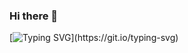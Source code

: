 ### Hi there 👋

<!--
**LucasMartinCalderon/LucasMartinCalderon** is a ✨ _special_ ✨ repository because its `README.md` (this file) appears on your GitHub profile.

Here are some ideas to get you started:

- 🔭 I’m currently working on ...
- 🌱 I’m currently learning ...
- 👯 I’m looking to collaborate on ...
- 🤔 I’m looking for help with ...
- 💬 Ask me about ...
- 📫 How to reach me: ...
- 😄 Pronouns: ...
- ⚡ Fun fact: ...
-->

[![Typing SVG](https://readme-typing-svg.demolab.com?font=IBM&duration=2500&pause=1000&center=true&width=auto&lines=Hi!+I'm+Lucas+Martin+Calderon%2C+welcome+to+my+GitHub+personal+portfolio!)](https://git.io/typing-svg)
